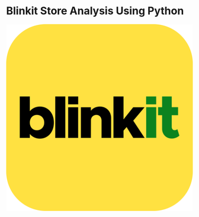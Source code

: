 # Blinkit Store Analysis Using Python

![Blinkit Logo](https://github.com/ShreyaNayak15/blinkit_python_project/blob/main/blinkit_logo.png)
